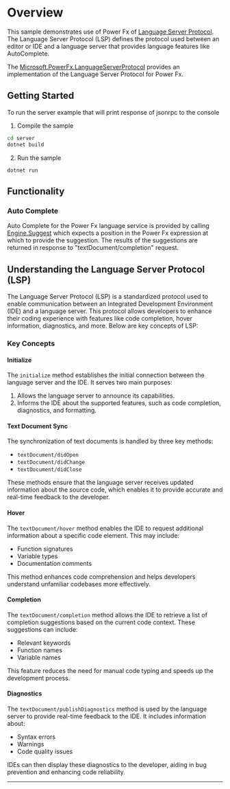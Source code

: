 # Overview

This sample demonstrates use of Power Fx of [Language Server Protocol](https://microsoft.github.io/language-server-protocol/). The Language Server Protocol (LSP) defines the protocol used between an editor or IDE and a language server that provides language features like AutoComplete.

The [Microsoft.PowerFx.LanguageServerProtocol](https://www.nuget.org/packages/Microsoft.PowerFx.LanguageServerProtocol/) provides an implementation of the Language Server Protocol for Power Fx. 

## Getting Started

To run the server example that will print response of jsonrpc to the console

1. Compile the sample

```bash
cd server
dotnet build
```

2. Run the sample

```
dotnet run
```

## Functionality 

### Auto Complete

Auto Complete for the Power Fx language service is provided by calling [Engine.Suggest](https://learn.microsoft.com/dotnet/api/microsoft.powerfx.engine.suggest?view=powerfx-sdk-latest) which expects a position in the Power Fx expression at which to provide the suggestion. The results of the suggestions are returned in response to "textDocument/completion" request.

## Understanding the Language Server Protocol (LSP)

The Language Server Protocol (LSP) is a standardized protocol used to enable communication between an Integrated Development Environment (IDE) and a language server. This protocol allows developers to enhance their coding experience with features like code completion, hover information, diagnostics, and more. Below are key concepts of LSP:

### Key Concepts

#### Initialize

The `initialize` method establishes the initial connection between the language server and the IDE. It serves two main purposes:
1. Allows the language server to announce its capabilities.
2. Informs the IDE about the supported features, such as code completion, diagnostics, and formatting.

#### Text Document Sync

The synchronization of text documents is handled by three key methods:
- `textDocument/didOpen`
- `textDocument/didChange`
- `textDocument/didClose`

These methods ensure that the language server receives updated information about the source code, which enables it to provide accurate and real-time feedback to the developer.

#### Hover

The `textDocument/hover` method enables the IDE to request additional information about a specific code element. This may include:
- Function signatures
- Variable types
- Documentation comments

This method enhances code comprehension and helps developers understand unfamiliar codebases more effectively.

#### Completion

The `textDocument/completion` method allows the IDE to retrieve a list of completion suggestions based on the current code context. These suggestions can include:
- Relevant keywords
- Function names
- Variable names

This feature reduces the need for manual code typing and speeds up the development process.

#### Diagnostics

The `textDocument/publishDiagnostics` method is used by the language server to provide real-time feedback to the IDE. It includes information about:
- Syntax errors
- Warnings
- Code quality issues

IDEs can then display these diagnostics to the developer, aiding in bug prevention and enhancing code reliability.

---
